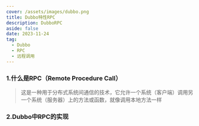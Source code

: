 ```yaml
---
cover: /assets/images/dubbo.png
title: Dubbo特性RPC
description: DubboRPC
aside: false
date: 2023-11-24
tag:
  - Dubbo
  - RPC
  - 远程调用
---
```


### 1.什么是RPC（Remote Procedure Call）

> 这是一种用于分布式系统间通信的技术，它允许一个系统（客户端）调用另一个系统（服务器）上的方法或函数，就像调用本地方法一样

### 2.Dubbo中RPC的实现




